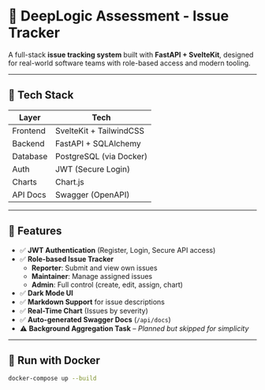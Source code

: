 # 🐛 DeepLogic Assessment - Issue Tracker

A full-stack **issue tracking system** built with **FastAPI + SvelteKit**, designed for real-world software teams with role-based access and modern tooling.

---

## 🔧 Tech Stack

| Layer      | Tech                    |
|------------|-------------------------|
| Frontend   | SvelteKit + TailwindCSS |
| Backend    | FastAPI + SQLAlchemy    |
| Database   | PostgreSQL (via Docker) |
| Auth       | JWT (Secure Login)      |
| Charts     | Chart.js                |
| API Docs   | Swagger (OpenAPI)       |

---

## 🚀 Features

- ✅ **JWT Authentication** (Register, Login, Secure API access)
- ✅ **Role-based Issue Tracker**  
  - **Reporter**: Submit and view own issues  
  - **Maintainer**: Manage assigned issues  
  - **Admin**: Full control (create, edit, assign, chart)
- ✅ **Dark Mode UI**
- ✅ **Markdown Support** for issue descriptions
- ✅ **Real-Time Chart** (Issues by severity)
- ✅ **Auto-generated Swagger Docs** (`/api/docs`)
- ⚠️ **Background Aggregation Task** – *Planned but skipped for simplicity*

---

## 🐳 Run with Docker

```bash
docker-compose up --build